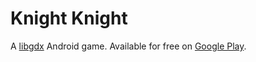 # Knight Knight

A [libgdx](https://github.com/libgdx/libgdx) Android game.
Available for free on [Google Play](https://play.google.com/store/apps/details?id=com.supergreenowl.tunnel).
